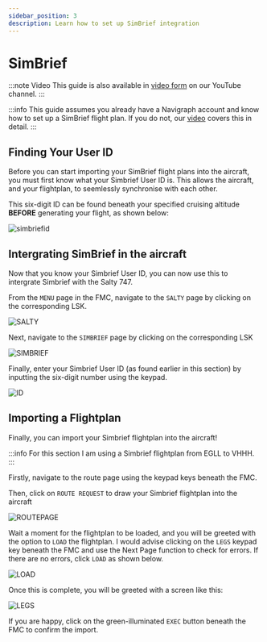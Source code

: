 ```yaml
---
sidebar_position: 3
description: Learn how to set up SimBrief integration
---
```


# SimBrief

:::note Video
This guide is also available in [video form](https://youtu.be/cSY-r83pXio) on our YouTube channel.
:::

:::info
This guide assumes you already have a Navigraph account and know how to set up a SimBrief flight plan. If you do not, our [video](https://youtu.be/cSY-r83pXio) covers this in detail.
:::

## Finding Your User ID
Before you can start importing your SimBrief flight plans into the aircraft, you must first know what your Simbrief User ID is. This allows the aircraft, and your flightplan, to seemlessly synchronise with each other. 

This six-digit ID can be found beneath your specified cruising altitude **BEFORE** generating your flight, as shown below:

![simbriefid](../assets/simbrief/PilotID.png)

## Intergrating SimBrief in the aircraft
Now that you know your Simbrief User ID, you can now use this to intergrate Simbrief with the Salty 747. 

From the `MENU` page in the FMC, navigate to the `SALTY` page by clicking on the corresponding LSK. 

![SALTY](../assets/simbrief/SALTY.png)

Next, navigate to the `SIMBRIEF` page by clicking on the corresponding LSK

![SIMBRIEF](../assets/simbrief/SIMBRIEF.png)

Finally, enter your Simbrief User ID (as found earlier in this section) by inputting the six-digit number using the keypad.

![ID](../assets/simbrief/ID.png)

## Importing a Flightplan
Finally, you can import your Simbrief flightplan into the aircraft!

:::info
For this section I am using a Simbrief flightplan from EGLL to VHHH.
:::

Firstly, navigate to the route page using the keypad keys beneath the FMC.

Then, click on `ROUTE REQUEST` to draw your Simbrief flightplan into the aircraft

![ROUTEPAGE](../assets/simbrief/ROUTEPAGE.png)

Wait a moment for the flightplan to be loaded, and you will be greeted with the option to `LOAD` the flightplan. I would advise clicking on the `LEGS` keypad key beneath the FMC and use the Next Page function to check for errors. If there are no errors, click `LOAD` as shown below.

![LOAD](../assets/simbrief/LOAD.png)

Once this is complete, you will be greeted with a screen like this:

![LEGS](../assets/simbrief/LEGS.png)

If you are happy, click on the green-illuminated `EXEC` button beneath the FMC to confirm the import.